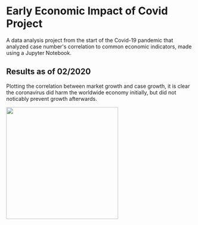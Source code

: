 # Early Economic Impact of Covid Project
A data analysis project from the start of the Covid-19 pandemic that analyzed case number's correlation to common economic indicators, made using a Jupyter Notebook.
## Results as of 02/2020
Plotting the correlation between market growth and case growth, it is clear the coronavirus did harm the worldwide economy initially, but did not noticably prevent growth afterwards.

<img src="https://user-images.githubusercontent.com/45399002/134822013-5089dd20-f9cc-40ae-a79e-37d333a8b7e1.png" width=300>
